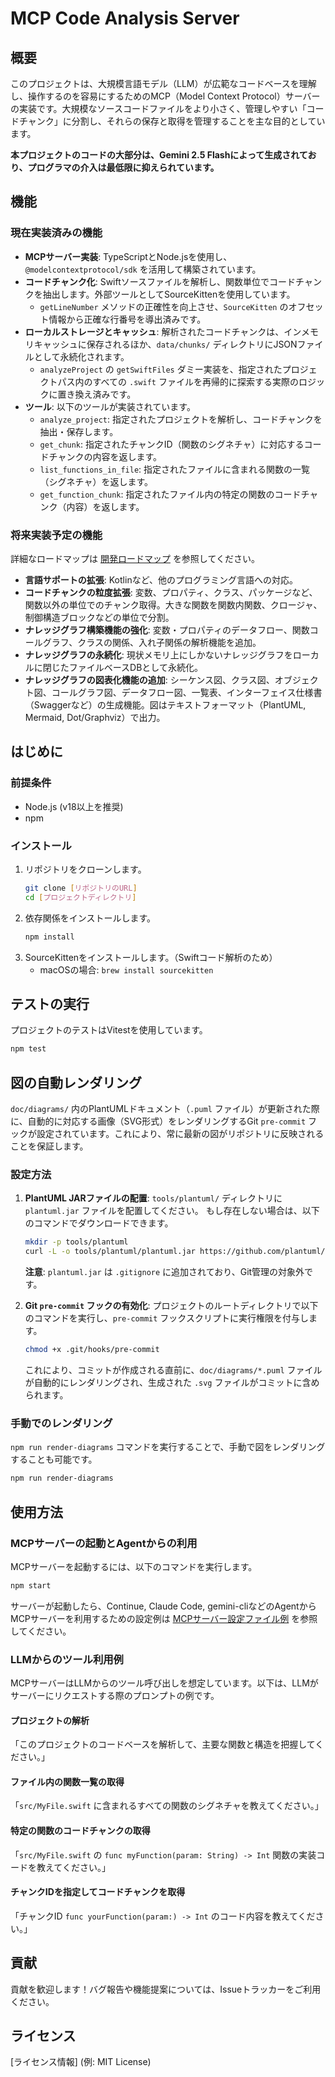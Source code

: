 # MCP Code Analysis Server

## 概要
このプロジェクトは、大規模言語モデル（LLM）が広範なコードベースを理解し、操作するのを容易にするためのMCP（Model Context Protocol）サーバーの実装です。大規模なソースコードファイルをより小さく、管理しやすい「コードチャンク」に分割し、それらの保存と取得を管理することを主な目的としています。

**本プロジェクトのコードの大部分は、Gemini 2.5 Flashによって生成されており、プログラマの介入は最低限に抑えられています。**

## 機能

### 現在実装済みの機能
- **MCPサーバー実装**: TypeScriptとNode.jsを使用し、`@modelcontextprotocol/sdk` を活用して構築されています。
- **コードチャンク化**: Swiftソースファイルを解析し、関数単位でコードチャンクを抽出します。外部ツールとしてSourceKittenを使用しています。
    - `getLineNumber` メソッドの正確性を向上させ、`SourceKitten` のオフセット情報から正確な行番号を導出済みです。
- **ローカルストレージとキャッシュ**: 解析されたコードチャンクは、インメモリキャッシュに保存されるほか、`data/chunks/` ディレクトリにJSONファイルとして永続化されます。
    - `analyzeProject` の `getSwiftFiles` ダミー実装を、指定されたプロジェクトパス内のすべての `.swift` ファイルを再帰的に探索する実際のロジックに置き換え済みです。
- **ツール**: 以下のツールが実装されています。
    - `analyze_project`: 指定されたプロジェクトを解析し、コードチャンクを抽出・保存します。
    - `get_chunk`: 指定されたチャンクID（関数のシグネチャ）に対応するコードチャンクの内容を返します。
    - `list_functions_in_file`: 指定されたファイルに含まれる関数の一覧（シグネチャ）を返します。
    - `get_function_chunk`: 指定されたファイル内の特定の関数のコードチャンク（内容）を返します。

### 将来実装予定の機能
詳細なロードマップは [開発ロードマップ](doc/roadmap.md) を参照してください。
- **言語サポートの拡張**: Kotlinなど、他のプログラミング言語への対応。
- **コードチャンクの粒度拡張**: 変数、プロパティ、クラス、パッケージなど、関数以外の単位でのチャンク取得。大きな関数を関数内関数、クロージャ、制御構造ブロックなどの単位で分割。
- **ナレッジグラフ構築機能の強化**: 変数・プロパティのデータフロー、関数コールグラフ、クラスの関係、入れ子関係の解析機能を追加。
- **ナレッジグラフの永続化**: 現状メモリ上にしかないナレッジグラフをローカルに閉じたファイルベースDBとして永続化。
- **ナレッジグラフの図表化機能の追加**: シーケンス図、クラス図、オブジェクト図、コールグラフ図、データフロー図、一覧表、インターフェイス仕様書（Swaggerなど）の生成機能。図はテキストフォーマット（PlantUML, Mermaid, Dot/Graphviz）で出力。

## はじめに

### 前提条件
- Node.js (v18以上を推奨)
- npm

### インストール
1.  リポジトリをクローンします。
    ```bash
    git clone [リポジトリのURL]
    cd [プロジェクトディレクトリ]
    ```
2.  依存関係をインストールします。
    ```bash
    npm install
    ```
3.  SourceKittenをインストールします。（Swiftコード解析のため）
    - macOSの場合: `brew install sourcekitten`

## テストの実行

プロジェクトのテストはVitestを使用しています。
```bash
npm test
```

## 図の自動レンダリング

`doc/diagrams/` 内のPlantUMLドキュメント（`.puml` ファイル）が更新された際に、自動的に対応する画像（SVG形式）をレンダリングするGit `pre-commit` フックが設定されています。これにより、常に最新の図がリポジトリに反映されることを保証します。

### 設定方法

1.  **PlantUML JARファイルの配置**:
    `tools/plantuml/` ディレクトリに `plantuml.jar` ファイルを配置してください。
    もし存在しない場合は、以下のコマンドでダウンロードできます。
    ```bash
    mkdir -p tools/plantuml
    curl -L -o tools/plantuml/plantuml.jar https://github.com/plantuml/plantuml/releases/download/v1.2024.5/plantuml.jar
    ```
    **注意**: `plantuml.jar` は `.gitignore` に追加されており、Git管理の対象外です。

2.  **Git `pre-commit` フックの有効化**:
    プロジェクトのルートディレクトリで以下のコマンドを実行し、`pre-commit` フックスクリプトに実行権限を付与します。
    ```bash
    chmod +x .git/hooks/pre-commit
    ```
    これにより、コミットが作成される直前に、`doc/diagrams/*.puml` ファイルが自動的にレンダリングされ、生成された `.svg` ファイルがコミットに含められます。

### 手動でのレンダリング

`npm run render-diagrams` コマンドを実行することで、手動で図をレンダリングすることも可能です。
```bash
npm run render-diagrams
```

## 使用方法

### MCPサーバーの起動とAgentからの利用
MCPサーバーを起動するには、以下のコマンドを実行します。
```bash
npm start
```
サーバーが起動したら、Continue, Claude Code, gemini-cliなどのAgentからMCPサーバーを利用するための設定例は [MCPサーバー設定ファイル例](doc/mcp_settings.md) を参照してください。

### LLMからのツール利用例
MCPサーバーはLLMからのツール呼び出しを想定しています。以下は、LLMがサーバーにリクエストする際のプロンプトの例です。

#### プロジェクトの解析
「このプロジェクトのコードベースを解析して、主要な関数と構造を把握してください。」

#### ファイル内の関数一覧の取得
「`src/MyFile.swift` に含まれるすべての関数のシグネチャを教えてください。」

#### 特定の関数のコードチャンクの取得
「`src/MyFile.swift` の `func myFunction(param: String) -> Int` 関数の実装コードを教えてください。」

#### チャンクIDを指定してコードチャンクを取得
「チャンクID `func yourFunction(param:) -> Int` のコード内容を教えてください。」

## 貢献

貢献を歓迎します！バグ報告や機能提案については、Issueトラッカーをご利用ください。

## ライセンス

[ライセンス情報] (例: MIT License)